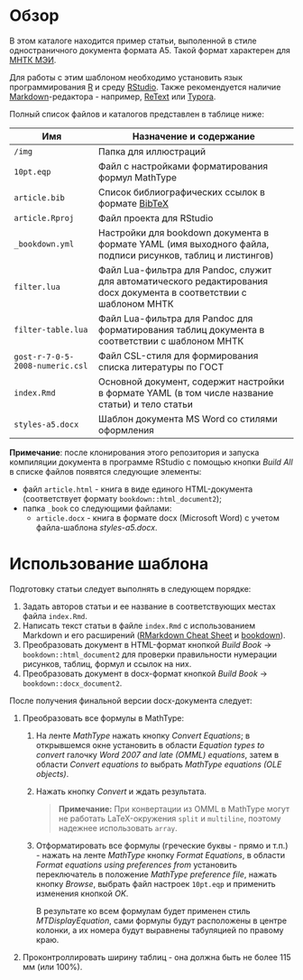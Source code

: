 # Обзор

В этом каталоге находится пример статьи, выполенной в стиле одностраничного документа формата А5.
Такой формат характерен для [МНТК МЭИ](https://reepe.mpei.ru).

Для работы с этим шаблоном необходимо установить язык программирования [R](https://cran.r-project.org/bin/windows) и среду [RStudio](https://www.rstudio.com/products/rstudio/download/preview/).
Также рекомендуется наличие [Markdown](http://daringfireball.net/projects/markdown)-редактора - например, [ReText](https://github.com/retext-project/retext) или [Typora](https://typora.io).

Полный список файлов и каталогов представлен в таблице ниже:

| Имя  | Назначение и содержание |
| --------- | ----------------------- |
| `/img` | Папка для иллюстраций |
| `10pt.eqp` | Файл с настройками форматирования формул MathType |
| `article.bib` | Список библиографических ссылок в формате [BibTeX](https://ru.wikipedia.org/wiki/BibTeX) |
| `article.Rproj` | Файл проекта для RStudio |
| `_bookdown.yml` | Настройки для bookdown документа в формате YAML (имя выходного файла, подписи рисунков, таблиц и листингов) |
| `filter.lua` | Файл Lua-фильтра для Pandoc, служит для автоматического редактирования docx документа в соответствии с шаблоном МНТК |
| `filter-table.lua` | Файл Lua-фильтра для Pandoc для форматирования таблиц документа в соответствии с шаблоном МНТК |
| `gost-r-7-0-5-2008-numeric.csl` | Файл CSL-стиля для  формирования списка литературы по ГОСТ |
| `index.Rmd` | Основной документ, содержит настройки в формате YAML (в том числе название статьи) и тело статьи |
| `styles-a5.docx` | Шаблон документа MS Word со стилями оформления |

**Примечание**: после клонирования этого репозитория и запуска компиляции документа в программе RStudio с помощью кнопки *Build All* в списке файлов появятся следующие элементы:

* файл `article.html` - книга в виде единого HTML-документа (соответствует формату  `bookdown::html_document2`);
* папка `_book` со следующими файлами:
  * `article.docx` - книга в формате docx (Microsoft Word) с учетом файла-шаблона *styles-a5.docx*.

# Использование шаблона

Подготовку статьи следует выполнять в следующем порядке:

1. Задать авторов статьи и ее название в соответствующих местах файла `index.Rmd`.
2. Написать текст статьи в файле `index.Rmd` с использованием Markdown и его расширений ([RMarkdown Cheat Sheet](https://raw.githubusercontent.com/rstudio/cheatsheets/master/rmarkdown-2.0.pdf) и [bookdown](https://bookdown.org/home/getting-started.html)).
3. Преобразовать документ в HTML-формат кнопкой *Build Book* → `bookdown::html_document2` для проверки правильности нумерации рисунков, таблиц, формул и ссылок на них.
4. Преобразовать документ в docx-формат  кнопкой *Build Book* → `bookdown::docx_document2`.

После получения финальной версии docx-документа следует:

1. Преобразовать все формулы в MathType: 

	1. На ленте *MathType* нажать кнопку *Convert Equations*;
  в открывшемся окне установить в области *Equation types to convert* галочку *Word 2007 and late (OMML) equations*, затем в области *Convert equations to* выбрать *MathType equations (OLE objects)*.  
	2. Нажать кнопку *Convert* и ждать результата.
	  
	   > **Примечание:** При конвертации из OMML в MathType могут не работать LaTeX-окружения `split` и `multiline`, поэтому надежнее использовать `array`.

	3. Отформатировать все формулы (греческие буквы - прямо и т.п.) - нажать на ленте *MathType* кнопку *Format Equations*, в области *Format equations using preferences from* установить переключатель в положение *MathType preference file*, нажать кнопку *Browse*, выбрать файл настроек `10pt.eqp` и применить изменения кнопкой *OK*.

       В результате ко всем формулам будет применен стиль *MTDisplayEquation*, сами формулы будут расположены в центре колонки, а их номера будут выравнены табуляцией по правому краю.

2. Проконтроллировать ширину таблиц - она должна быть не более 115 мм (или 100%).

